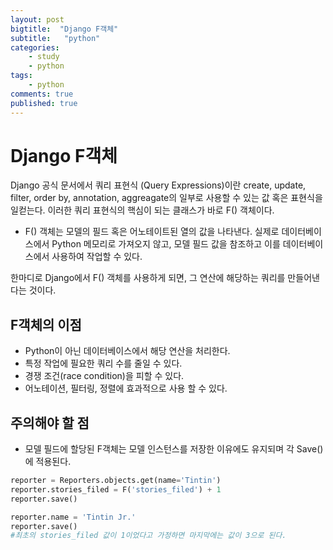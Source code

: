 ```yaml
---
layout: post
bigtitle:  "Django F객체"
subtitle:   "python"
categories:
    - study
    - python
tags:
    - python
comments: true
published: true
---
```

# Django F객체

Django 공식 문서에서 쿼리 표현식 (Query Expressions)이란 create, update, filter, order by, annotation, aggreagate의 일부로 사용할 수 있는 값 혹은 표현식을 일컫는다. 이러한 쿼리 표현식의 핵심이 되는 클래스가 바로 F() 객체이다.
- F() 객체는 모델의 필드 혹은 어노테이트된 열의 값을 나타낸다. 실제로 데이터베이스에서 Python 메모리로 가져오지 않고, 모델 필드 값을 참조하고 이를 데이터베이스에서 사용하여 작업할 수 있다.

한마디로 Django에서 F() 객체를 사용하게 되면, 그 연산에 해당하는 쿼리를 만들어낸다는 것이다.

## F객체의 이점

- Python이 아닌 데이터베이스에서 해당 연산을 처리한다.
- 특정 작업에 필요한 쿼리 수를 줄일 수 있다.
- 경쟁 조건(race condition)을 피할 수 있다.
- 어노테이션, 필터링, 정렬에 효과적으로 사용 할 수 있다.

## 주의해야 할 점

- 모델 필드에 할당된 F객체는 모델 인스턴스를 저장한 이유에도 유지되며 각 Save()에 적용된다.
```python
reporter = Reporters.objects.get(name='Tintin')
reporter.stories_filed = F('stories_filed') + 1
reporter.save()

reporter.name = 'Tintin Jr.'
reporter.save()
#최초의 stories_filed 값이 1이었다고 가정하면 마지막에는 값이 3으로 된다.
```